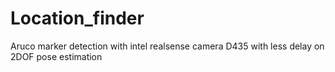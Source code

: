# Location_finder
Aruco marker detection with intel realsense camera D435 with less delay on 2DOF pose estimation

